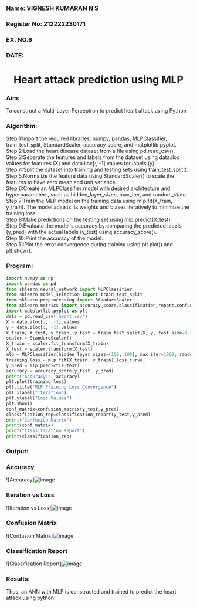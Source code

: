 <H3>Name: VIGNESH KUMARAN N S</H3>
<H3>Register No: 212222230171</H3>
<H3>EX. NO.6</H3>
<H3>DATE:</H3>
<H1 ALIGN =CENTER>Heart attack prediction using MLP</H1>
<H3>Aim:</H3>  To construct a  Multi-Layer Perceptron to predict heart attack using Python
<H3>Algorithm:</H3>
Step 1:Import the required libraries: numpy, pandas, MLPClassifier, train_test_split, StandardScaler, accuracy_score, and matplotlib.pyplot.<BR>
Step 2:Load the heart disease dataset from a file using pd.read_csv().<BR>
Step 3:Separate the features and labels from the dataset using data.iloc values for features (X) and data.iloc[:, -1].values for labels (y).<BR>
Step 4:Split the dataset into training and testing sets using train_test_split().<BR>
Step 5:Normalize the feature data using StandardScaler() to scale the features to have zero mean and unit variance.<BR>
Step 6:Create an MLPClassifier model with desired architecture and hyperparameters, such as hidden_layer_sizes, max_iter, and random_state.<BR>
Step 7:Train the MLP model on the training data using mlp.fit(X_train, y_train). The model adjusts its weights and biases iteratively to minimize the training loss.<BR>
Step 8:Make predictions on the testing set using mlp.predict(X_test).<BR>
Step 9:Evaluate the model's accuracy by comparing the predicted labels (y_pred) with the actual labels (y_test) using accuracy_score().<BR>
Step 10:Print the accuracy of the model.<BR>
Step 11:Plot the error convergence during training using plt.plot() and plt.show().<BR>

### Program:
```py
import numpy as np
import pandas as pd
from sklearn.neural_network import MLPClassifier
from sklearn.model_selection import train_test_split
from sklearn.preprocessing import StandardScaler
from sklearn.metrics import accuracy_score,classification_report,confusion_matrix
import matplotlib.pyplot as plt
data = pd.read_csv('heart.csv')
X = data.iloc[:, :-1].values
y = data.iloc[:, -1].values
X_train, X_test, y_train, y_test = train_test_split(X, y, test_size=0.2, random_state=42)
scaler = StandardScaler()
X_train = scaler.fit_transform(X_train)
X_test = scaler.transform(X_test)
mlp = MLPClassifier(hidden_layer_sizes=(100, 100), max_iter=1000, random_state=42)
training_loss = mlp.fit(X_train, y_train).loss_curve_
y_pred = mlp.predict(X_test)
accuracy = accuracy_score(y_test, y_pred)
print("Accuracy:", accuracy)
plt.plot(training_loss)
plt.title("MLP Training Loss Convergence")
plt.xlabel("Iteration")
plt.ylabel("Loss Values")
plt.show()
conf_matrix=confusion_matrix(y_test,y_pred)
classification_rep=classification_report(y_test,y_pred)
print("Confusion Matrix")
print(conf_matrix)
print("Classification Report")
print(classification_rep)
```

### Output:
### Accuracy
![Accuracy]![image](https://github.com/VigneshkumaranNS/EX-6-NN/assets/119484483/939dcbde-3d4e-47fc-b135-e12737187b72)
### Iteration vs Loss
![Iteration vs Loss]![image](https://github.com/VigneshkumaranNS/EX-6-NN/assets/119484483/ce17e80b-58dd-44b0-ad65-925140f10460)
### Confusion Matrix
![Confusion Matrix]![image](https://github.com/VigneshkumaranNS/EX-6-NN/assets/119484483/49bc655e-f80d-4830-9de5-c6545feccb7d)
### Classification Report
![Classification Report]![image](https://github.com/VigneshkumaranNS/EX-6-NN/assets/119484483/9f516995-230c-47f7-a4e7-ba5d494103fd)

<H3>Results:</H3>
Thus, an ANN with MLP is constructed and trained to predict the heart attack using python.
